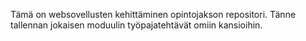 Tämä on websovellusten kehittäminen opintojakson
repositori. Tänne tallennan jokaisen moduulin työpajatehtävät omiin kansioihin.
